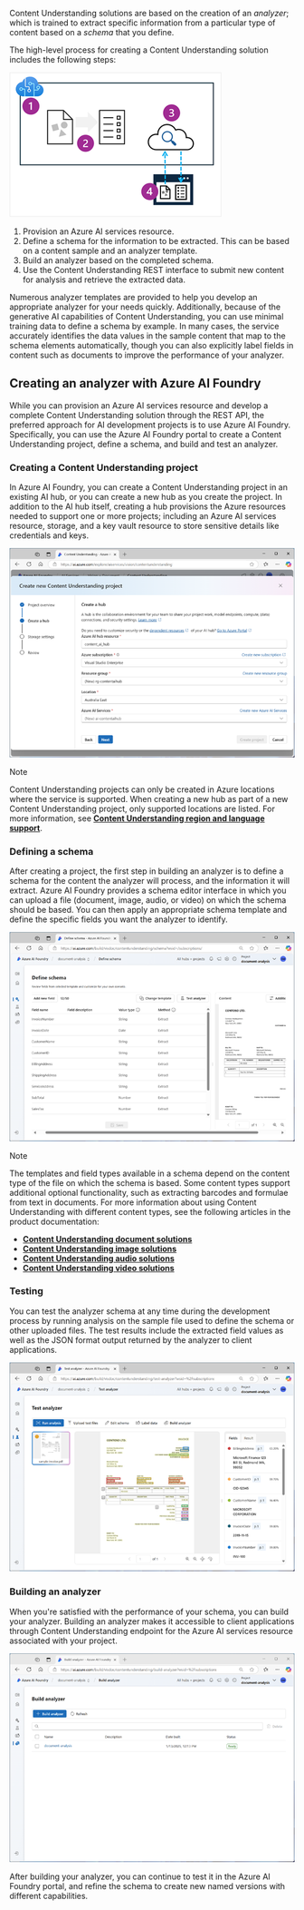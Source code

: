 Content Understanding solutions are based on the creation of an *analyzer*; which is trained to extract specific information from a particular type of content based on a *schema* that you define.

The high-level process for creating a Content Understanding solution includes the following steps:

![Diagram of a sample document being used to create a schema for an analyzer that is consumed by a client application.](../media/analyzer.png)

1. Provision an Azure AI services resource.
1. Define a schema for the information to be extracted. This can be based on a content sample and an analyzer template.
1. Build an analyzer based on the completed schema.
1. Use the Content Understanding REST interface to submit new content for analysis and retrieve the extracted data.

Numerous analyzer templates are provided to help you develop an appropriate analyzer for your needs quickly. Additionally, because of the generative AI capabilities of Content Understanding, you can use minimal training data to define a schema by example. In many cases, the service accurately identifies the data values in the sample content that map to the schema elements automatically, though you can also explicitly label fields in content such as documents to improve the performance of your analyzer.

## Creating an analyzer with Azure AI Foundry

While you can provision an Azure AI services resource and develop a complete Content Understanding solution through the REST API, the preferred approach for AI development projects is to use Azure AI Foundry. Specifically, you can use the Azure AI Foundry portal to create a Content Understanding project, define a schema, and build and test an analyzer.

### Creating a Content Understanding project

In Azure AI Foundry, you can create a Content Understanding project in an existing AI hub, or you can create a new hub as you create the project. In addition to the AI hub itself, creating a hub provisions the Azure resources needed to support one or more projects; including an Azure AI services resource, storage, and a key vault resource to store sensitive details like credentials and keys.

![Screenshot of the Create new Content Understanding project user interface in Azure AI Foundry.](../media/new-project.png)

> [!NOTE]
> Content Understanding projects can only be created in Azure locations where the service is supported. When creating a new hub as part of a new Content Understanding project, only supported locations are listed. For more information, see **[Content Understanding region and language support](/azure/ai-services/content-understanding/language-region-support)**.

### Defining a schema

After creating a project, the first step in building an analyzer is to define a schema for the content the analyzer will process, and the information it will extract. Azure AI Foundry provides a schema editor interface in which you can upload a file (document, image, audio, or video) on which the schema should be based. You can then apply an appropriate schema template and define the specific fields you want the analyzer to identify.

![Screenshot of the Create new Content Understanding project user interface in Azure AI Foundry.](../media/define-schema.png)

> [!NOTE]
> The templates and field types available in a schema depend on the content type of the file on which the schema is based. Some content types support additional optional functionality, such as extracting barcodes and formulae from text in documents. For more information about using Content Understanding with different content types, see the following articles in the product documentation:
>
> - **[Content Understanding document solutions](/azure/ai-services/content-understanding/document/overview)**
> - **[Content Understanding image solutions](/azure/ai-services/content-understanding/image/overview)**
> - **[Content Understanding audio solutions](/azure/ai-services/content-understanding/audio/overview)**
> - **[Content Understanding video solutions](/azure/ai-services/content-understanding/video/overview)**

### Testing

You can test the analyzer schema at any time during the development process by running analysis on the sample file used to define the schema or other uploaded files. The test results include the extracted field values as well as the JSON format output returned by the analyzer to client applications.

![Screenshot of the Test analyzer user interface in Azure AI Foundry.](../media/test-analyzer.png)

### Building an analyzer

When you're satisfied with the performance of your schema, you can build your analyzer. Building an analyzer makes it accessible to client applications through Content Understanding endpoint for the Azure AI services resource associated with your project.

![Screenshot of the Build analyzer user interface in Azure AI Foundry.](../media/build-analyzer.png)

After building your analyzer, you can continue to test it in the Azure AI Foundry portal, and refine the schema to create new named versions with different capabilities.
